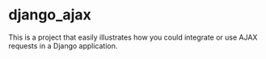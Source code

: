 # django_ajax

This is a project that easily illustrates how you could integrate or use AJAX requests in a Django application.
